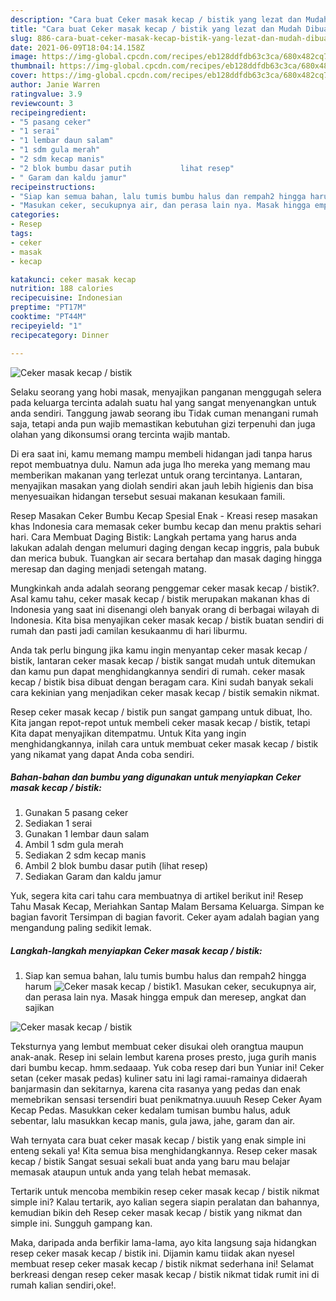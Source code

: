 ```yaml
---
description: "Cara buat Ceker masak kecap / bistik yang lezat dan Mudah Dibuat"
title: "Cara buat Ceker masak kecap / bistik yang lezat dan Mudah Dibuat"
slug: 886-cara-buat-ceker-masak-kecap-bistik-yang-lezat-dan-mudah-dibuat
date: 2021-06-09T18:04:14.158Z
image: https://img-global.cpcdn.com/recipes/eb128ddfdb63c3ca/680x482cq70/ceker-masak-kecap-bistik-foto-resep-utama.jpg
thumbnail: https://img-global.cpcdn.com/recipes/eb128ddfdb63c3ca/680x482cq70/ceker-masak-kecap-bistik-foto-resep-utama.jpg
cover: https://img-global.cpcdn.com/recipes/eb128ddfdb63c3ca/680x482cq70/ceker-masak-kecap-bistik-foto-resep-utama.jpg
author: Janie Warren
ratingvalue: 3.9
reviewcount: 3
recipeingredient:
- "5 pasang ceker"
- "1 serai"
- "1 lembar daun salam"
- "1 sdm gula merah"
- "2 sdm kecap manis"
- "2 blok bumbu dasar putih           lihat resep"
- " Garam dan kaldu jamur"
recipeinstructions:
- "Siap kan semua bahan, lalu tumis bumbu halus dan rempah2 hingga harum"
- "Masukan ceker, secukupnya air, dan perasa lain nya. Masak hingga empuk dan meresep, angkat dan sajikan"
categories:
- Resep
tags:
- ceker
- masak
- kecap

katakunci: ceker masak kecap 
nutrition: 188 calories
recipecuisine: Indonesian
preptime: "PT17M"
cooktime: "PT44M"
recipeyield: "1"
recipecategory: Dinner

---
```



![Ceker masak kecap / bistik](https://img-global.cpcdn.com/recipes/eb128ddfdb63c3ca/680x482cq70/ceker-masak-kecap-bistik-foto-resep-utama.jpg)

Selaku seorang yang hobi masak, menyajikan panganan menggugah selera pada keluarga tercinta adalah suatu hal yang sangat menyenangkan untuk anda sendiri. Tanggung jawab seorang ibu Tidak cuman menangani rumah saja, tetapi anda pun wajib memastikan kebutuhan gizi terpenuhi dan juga olahan yang dikonsumsi orang tercinta wajib mantab.

Di era  saat ini, kamu memang mampu membeli hidangan jadi tanpa harus repot membuatnya dulu. Namun ada juga lho mereka yang memang mau memberikan makanan yang terlezat untuk orang tercintanya. Lantaran, menyajikan masakan yang diolah sendiri akan jauh lebih higienis dan bisa menyesuaikan hidangan tersebut sesuai makanan kesukaan famili. 

Resep Masakan Ceker Bumbu Kecap Spesial Enak - Kreasi resep masakan khas Indonesia cara memasak ceker bumbu kecap dan menu praktis sehari hari. Cara Membuat Daging Bistik: Langkah pertama yang harus anda lakukan adalah dengan melumuri daging dengan kecap inggris, pala bubuk dan merica bubuk. Tuangkan air secara bertahap dan masak daging hingga meresap dan daging menjadi setengah matang.

Mungkinkah anda adalah seorang penggemar ceker masak kecap / bistik?. Asal kamu tahu, ceker masak kecap / bistik merupakan makanan khas di Indonesia yang saat ini disenangi oleh banyak orang di berbagai wilayah di Indonesia. Kita bisa menyajikan ceker masak kecap / bistik buatan sendiri di rumah dan pasti jadi camilan kesukaanmu di hari liburmu.

Anda tak perlu bingung jika kamu ingin menyantap ceker masak kecap / bistik, lantaran ceker masak kecap / bistik sangat mudah untuk ditemukan dan kamu pun dapat menghidangkannya sendiri di rumah. ceker masak kecap / bistik bisa dibuat dengan beragam cara. Kini sudah banyak sekali cara kekinian yang menjadikan ceker masak kecap / bistik semakin nikmat.

Resep ceker masak kecap / bistik pun sangat gampang untuk dibuat, lho. Kita jangan repot-repot untuk membeli ceker masak kecap / bistik, tetapi Kita dapat menyajikan ditempatmu. Untuk Kita yang ingin menghidangkannya, inilah cara untuk membuat ceker masak kecap / bistik yang nikamat yang dapat Anda coba sendiri.

<!--inarticleads1-->

##### Bahan-bahan dan bumbu yang digunakan untuk menyiapkan Ceker masak kecap / bistik:

1. Gunakan 5 pasang ceker
1. Sediakan 1 serai
1. Gunakan 1 lembar daun salam
1. Ambil 1 sdm gula merah
1. Sediakan 2 sdm kecap manis
1. Ambil 2 blok bumbu dasar putih           (lihat resep)
1. Sediakan  Garam dan kaldu jamur


Yuk, segera kita cari tahu cara membuatnya di artikel berikut ini! Resep Tahu Masak Kecap, Meriahkan Santap Malam Bersama Keluarga. Simpan ke bagian favorit Tersimpan di bagian favorit. Ceker ayam adalah bagian yang mengandung paling sedikit lemak. 

<!--inarticleads2-->

##### Langkah-langkah menyiapkan Ceker masak kecap / bistik:

1. Siap kan semua bahan, lalu tumis bumbu halus dan rempah2 hingga harum
<img src="https://img-global.cpcdn.com/steps/88b8b428ba4fec84/160x128cq70/ceker-masak-kecap-bistik-langkah-memasak-1-foto.jpg" alt="Ceker masak kecap / bistik">1. Masukan ceker, secukupnya air, dan perasa lain nya. Masak hingga empuk dan meresep, angkat dan sajikan
<img src="https://img-global.cpcdn.com/steps/8b0dc507b188dda3/160x128cq70/ceker-masak-kecap-bistik-langkah-memasak-2-foto.jpg" alt="Ceker masak kecap / bistik">

Teksturnya yang lembut membuat ceker disukai oleh orangtua maupun anak-anak. Resep ini selain lembut karena proses presto, juga gurih manis dari bumbu kecap. hmm.sedaaap. Yuk coba resep dari bun Yuniar ini! Ceker setan (ceker masak pedas) kuliner satu ini lagi ramai-ramainya didaerah banjarmasin dan sekitarnya, karena cita rasanya yang pedas dan enak memebrikan sensasi tersendiri buat penikmatnya.uuuuh Resep Ceker Ayam Kecap Pedas. Masukkan ceker kedalam tumisan bumbu halus, aduk sebentar, lalu masukkan kecap manis, gula jawa, jahe, garam dan air. 

Wah ternyata cara buat ceker masak kecap / bistik yang enak simple ini enteng sekali ya! Kita semua bisa menghidangkannya. Resep ceker masak kecap / bistik Sangat sesuai sekali buat anda yang baru mau belajar memasak ataupun untuk anda yang telah hebat memasak.

Tertarik untuk mencoba membikin resep ceker masak kecap / bistik nikmat simple ini? Kalau tertarik, ayo kalian segera siapin peralatan dan bahannya, kemudian bikin deh Resep ceker masak kecap / bistik yang nikmat dan simple ini. Sungguh gampang kan. 

Maka, daripada anda berfikir lama-lama, ayo kita langsung saja hidangkan resep ceker masak kecap / bistik ini. Dijamin kamu tiidak akan nyesel membuat resep ceker masak kecap / bistik nikmat sederhana ini! Selamat berkreasi dengan resep ceker masak kecap / bistik nikmat tidak rumit ini di rumah kalian sendiri,oke!.

